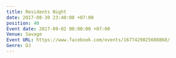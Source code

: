 ```yaml
---
title: Residents Night
date: 2017-08-30 23:40:00 +07:00
position: 40
Event date: 2017-09-02 00:00:00 +07:00
Venue: Savage
Event URL: https://www.facebook.com/events/1677429025608868/
Genre: DJ
---
```


